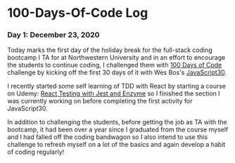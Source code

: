 # 100-Days-Of-Code Log

### Day 1: December 23, 2020

Today marks the first day of the holiday break for the full-stack coding bootcamp I TA for at Northwestern University and in an effort to encourage the students to continue coding, I challenged them with [100 Days of Code](https://www.100daysofcode.com/) challenge by kicking off the first 30 days of it with Wes Bos's [JavaScript30](https://javascript30.com/).

I recently started some self learning of TDD with React by starting a course on Udemy: [React Testing with Jest and Enzyme](https://www.udemy.com/share/101ZdQA0oddV9QR3Q=/) so I finished the section I was currently working on before completing the first activity for JavaScript30.

In addition to challenging the students, before getting the job as TA with the bootcamp, it had been over a year since I graduated from the course myself and I had falled off the coding bandwagon so I also intend to use this challenge to refresh myself on a lot of the basics and again develop a habit of coding regularly!